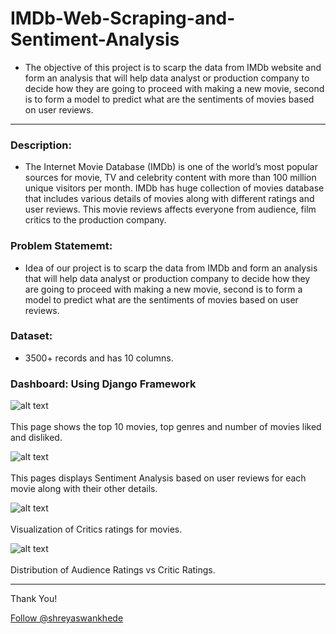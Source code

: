 # IMDb-Web-Scraping-and-Sentiment-Analysis
* The objective of this project is to scarp the data from IMDb website and form an analysis that will help data analyst or production company to decide how they are going to proceed with making a new movie, second is to form a model to predict what are the sentiments of movies based on user reviews.
***

### Description:
* The Internet Movie Database (IMDb) is one of the world’s most popular sources for movie, TV and celebrity content with more than 100 million unique visitors per month.
IMDb has huge collection of movies database that includes various details of movies along with different ratings and user reviews.
This movie reviews affects everyone from audience, film critics to the production company.

### Problem Statememt:
* Idea of our project is to scarp the data from  IMDb and form an analysis that will help data analyst or production company to decide how they are going to proceed with making a new movie, second is to form a model to predict what are the sentiments of movies based on user reviews.

###  Dataset: 
* 3500+ records and has 10 columns.

### Dashboard: Using Django Framework
![alt text](https://github.com/shreyaswankhede/IMDb-Web-Scraping-and-Sentiment-Analysis/blob/master/UI-1.png "Logo Title Text 1")
<br>
<br> This page shows the top 10 movies, top genres and number of movies liked and disliked.

![alt text](https://github.com/shreyaswankhede/IMDb-Web-Scraping-and-Sentiment-Analysis/blob/master/UI-2.png "Logo Title Text 1")
<br>
<br> This pages displays Sentiment Analysis based on user reviews for each movie along with their other details.

![alt text](https://github.com/shreyaswankhede/IMDb-Web-Scraping-and-Sentiment-Analysis/blob/master/UI-3.png "Logo Title Text 1")
<br>
<br> Visualization of Critics ratings for movies.

![alt text](https://github.com/shreyaswankhede/IMDb-Web-Scraping-and-Sentiment-Analysis/blob/master/UI-4.png "Logo Title Text 1")
<br>
<br> Distribution of Audience Ratings vs Critic Ratings.

***

<p>Thank You!	
<p><!-- Place this tag where you want the button to render. -->
<a class="github-button" href="https://github.com/shreyaswankhede" aria-label="Follow @shreyaswankhede on GitHub">Follow @shreyaswankhede</a>
